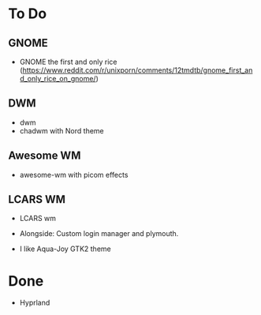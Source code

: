 # To Do


## GNOME
- GNOME the first and only rice (https://www.reddit.com/r/unixporn/comments/12tmdtb/gnome_first_and_only_rice_on_gnome/)
## DWM
- dwm
- chadwm with Nord theme
## Awesome WM
- awesome-wm with picom effects
## LCARS WM
- LCARS wm

- Alongside: Custom login manager and plymouth.

- I like Aqua-Joy GTK2 theme

# Done
- Hyprland